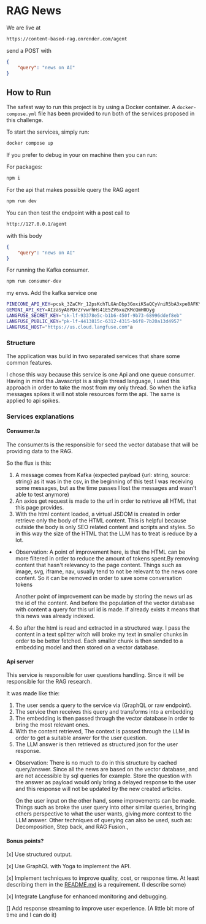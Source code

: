 # RAG News

We are live at

```sh
https://content-based-rag.onrender.com/agent
```

send a POST with

```json
{
    "query": "news on AI" 
}
```

## How to Run

The safest way to run this project is by using a Docker container. A `docker-compose.yml` file has been provided to run both of the services proposed in this challenge.

To start the services, simply run:

```sh
docker compose up
```

If you prefer to debug in your on machine then you can run:

For packages:

```sh
npm i
```

For the api that makes possible query the RAG agent

```sh
npm run dev
```

You can then test the endpoint with a post call to

```sh
http://127.0.0.1/agent
```

with this body

```json
{
    "query": "news on AI" 
}
```

For running the Kafka consumer.

```sh
npm run consumer-dev
```

my envs. Add the kafka service one

```sh
PINECONE_API_KEY=pcsk_3ZaCMr_12psKchTLGAnDbp3GoxiKSaQCyVniR5bA3xpe8AFKY1FJ2CY5iYXF3msB8Rbr3C
GEMINI_API_KEY=AIzaSyA8PDrZrvwrhHs41E5ZV6xuZKMcQmH0Dyg
LANGFUSE_SECRET_KEY="sk-lf-93378e5c-b1b6-450f-9b73-68996ddef8eb"
LANGFUSE_PUBLIC_KEY="pk-lf-4413815c-6312-4315-b6f8-7b20a13d4957"
LANGFUSE_HOST="https://us.cloud.langfuse.com"a
```

### Structure

The application was build in two separated services that share some common features.

I chose this way because this service is one Api and one queue consumer. Having in mind tha Javascript is a single thread language, I used this approach in order to take the most from my only thread. So when the kafka messages spikes it will not stole resources form the api. The same is applied to api spikes.

### Services explanations

#### Consumer.ts

The consumer.ts is the responsible for seed the vector database that will be providing data to the RAG.

So the flux is this:

1. A message comes from Kafka (expected payload {url: string, source: string} as it was in the csv, in the beginning of this test I was receiving some messages, but as the time passes I lost the messages and wasn't able to test anymore)
2. An axios get request is made to the url in order to retrieve all HTML that this page provides.
3. With the html content loaded, a virtual JSDOM is created in order retrieve only the body of the HTML content. This is helpful because outside the body is only SEO related content and scripts and styles. So in this way the size of the HTML that the LLM has to treat is reduce by a lot.

- Observation: A point of improvement here, is that the HTML can be more filtered in order to reduce the amount of tokens spent.By removing content that hasn't relevancy to the page content.
  Things such as image, svg, iframe, nav, usually tend to not be relevant to the news core content. So it can be removed in order to save some conversation tokens
  
  Another point of improvement can be made by storing the news url as the id of the content. And before the population of the vector database with content a query for this url id is made. If already exists it means that this news was already indexed.

4. So after the html is read and extracted in a structured way. I pass the content in a text splitter witch will broke my text in smaller chunks in order to be better fetched. Each smaller chunk is then sended to a embedding model and then stored on a vector database.

#### Api server

This service is responsible for user questions handling. Since it will be responsible for the RAG research.

It was made like thie:

1. The user sends a query to the service via (GraphQL or raw endpoint).
2. The service then receives this query and transforms into a embedding
3. The embedding is then passed through the vector database in order to bring the most relevant ones.
4. With the content retrieved, The context is passed through the LLM in order to get a suitable answer for the user question.
5. The LLM answer is then retrieved as structured json for the user response.

- Observation: There is no much to do in this structure by cached query/answer. Since all the news are based on the vector database, and are not accessible by sql queries for example. Store the question with the answer as payload would only bring a delayed response to the user and this response will not be updated by the new created articles.

  On the user input on the other hand, some improvements can be made. Things such as broke the user query into other similar queries, bringing others perspective to what the user wants, giving more context to the LLM answer.
  Other techniques of querying can also be used, such as: Decomposition, Step back, and RAG Fusion.,

#### Bonus points?

[x] Use structured output.

[x] Use GraphQL with Yoga to implement the API.

[x] Implement techniques to improve quality, cost, or response time. At least describing them in the [README.md](http://README.md) is a requirement. (I describe some)

[x] Integrate Langfuse for enhanced monitoring and debugging.

[] Add response streaming to improve user experience. (A little bit more of time and I can do it)
